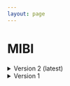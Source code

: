 ```yaml
--- 
layout: page 
---
```

# MIBI 
<details markdown="1"><summary> Version 2 (latest) </summary>

## Version 2 (latest) 

| Attribute                                           | Type      | Description                                                                                                                                                                                                                                                                                                                                                                                                                                                                                                                                                                           | Allowable Values                                                          | Required   |
|-----------------------------------------------------|-----------|---------------------------------------------------------------------------------------------------------------------------------------------------------------------------------------------------------------------------------------------------------------------------------------------------------------------------------------------------------------------------------------------------------------------------------------------------------------------------------------------------------------------------------------------------------------------------------------|----------------------------------------------------------------|------------|
| lab_id                                              | Textfield | An internal field labs can use it to add whatever ID(s) they want or need for dataset validation and tracking. This could be a single ID (e.g., "Visium_9OLC_A4_S1") or a delimited list of IDs (e.g., “9OL; 9OLC.A2; Visium_9OLC_A4_S1”). This field will not be accessible to anyone outside of the consortium and no effort will be made to check if IDs provided by one data provider are also used by another.                                                                                                                                                                   |                                                                | False      |
| dataset_type                                        | Allowable Value      | The specific type of dataset being produced.                                                                                                                                                                                                                                                                                                                                                                                                                                                                                                                                          | ```10X Multiome``` ```2D Imaging Mass Cytometry``` ```ATACseq``` ```Auto-fluorescence``` ```Cell DIVE``` ```CODEX``` ```Confocal``` ```CosMx``` ```CyCIF``` ```DBiT``` ```DESI``` ```Enhanced Stimulated Raman Spectroscopy (SRS)``` ```GeoMx (nCounter)``` ```GeoMx (NGS)``` ```HiFi-Slide``` ```Histology``` ```LC-MS``` ```Light Sheet``` ```MALDI``` ```MERFISH``` ```MIBI``` ```Molecular Cartography``` ```MUSIC``` ```nanoSPLITS``` ```PhenoCycler``` ```Resolve``` ```RNAseq``` ```RNAseq (with probes)``` ```Second Harmonic Generation (SHG)``` ```SIMS``` ```SNARE-seq2``` ```Stereo-seq``` ```Thick section Multiphoton MxIF``` ```Visium (no probes)``` ```Visium (with probes)``` ```Xenium```| True       |
| analyte_class                                       | Allowable Value      | Analytes are the target molecules being measured with the assay.                                                                                                                                                                                                                                                                                                                                                                                                                                                                                                                      |  ```Chromatin``` ```DNA``` ```DNA + RNA``` ```Endogenous fluorophores``` ```Fluorochrome``` ```Lipid``` ```Metabolite``` ```Nucleic acid and protein``` ```Peptide``` ```Polysaccharide``` ```Protein``` ```RNA  ```| True       |
| acquisition_instrument_vendor                       | Allowable Value      | An acquisition instrument is the device that contains the signal detection hardware and signal processing software. Assays generate signals such as light of various intensities or color or signals representing the molecular mass.                                                                                                                                                                                                                                                                                                                                                 | ```Akoya Biosciences``` ```Andor``` ```BGI Genomics``` ```Bruker``` ```Cytiva``` ```Evident Scientific (Olympus)``` ```GE Healthcare``` ```Hamamatsu``` ```Huron Digital Pathology``` ```Illumina``` ```In-House``` ```Ionpath``` ```Keyence``` ```Leica Biosystems``` ```Leica Microsystems``` ```Motic``` ```NanoString``` ```Resolve Biosciences``` ```Sciex``` ```Standard BioTools (Fluidigm)``` ```Thermo Fisher Scientific``` ```Zeiss Microscopy``` | True       |
| acquisition_instrument_model                        | Allowable Value      | Manufacturers of an acquisition instrument may offer various versions (models) of that instrument with different features or sensitivities. Differences in features or sensitivities may be relevant to processing or interpretation of the data.                                                                                                                                                                                                                                                                                                                                     | ```Aperio AT2``` ```Aperio CS2``` ```Axio Observer 3``` ```Axio Observer 5``` ```Axio Observer 7``` ```Axio Scan.Z1``` ```BZ-X710``` ```BZ-X800``` ```BZ-X810``` ```CosMx Spatial Molecular Imager``` ```Custom: Multiphoton``` ```Digital Spatial Profiler``` ```DM6 B``` ```DNBSEQ-T7``` ```EVOS M7000``` ```HiSeq 2500``` ```HiSeq 4000``` ```Hyperion Imaging System``` ```IN Cell Analyzer 2200``` ```Lightsheet 7``` ```MALDI timsTOF Flex Prototype``` ```MIBIscope``` ```MoticEasyScan One``` ```NanoZoomer 2.0-HT``` ```NanoZoomer S210``` ```NanoZoomer S360``` ```NanoZoomer S60``` ```NanoZoomer-SQ``` ```NextSeq 2000``` ```NextSeq 500``` ```NextSeq 550``` ```NovaSeq 6000``` ```NovaSeq X``` ```NovaSeq X Plus``` ```Orbitrap Eclipse Tribrid``` ```Orbitrap Fusion Lumos Tribrid``` ```Phenocycler-Fusion 1.0``` ```Phenocycler-Fusion 2.0``` ```PhenoImager Fusion``` ```Q Exactive``` ```Q Exactive HF``` ```Q Exactive UHMR``` ```QTRAP 5500``` ```Resolve Biosciences Molecular Cartography``` ```SCN400``` ```STELLARIS 5``` ```TissueScope LE Slide Scanner``` ```Unknown``` ```VS200 Slide Scanner``` ```Xenium Analyzer``` ```Zyla 4.2 sCMOS``` | True       |
| source_storage_duration_value                       | Numeric   | How long was the source material stored, prior to this sample being processed? For assays applied to tissue sections, this would be how long the tissue section (e.g., slide) was stored, prior to the assay beginning (e.g., imaging). For assays applied to suspensions such as sequencing, this would be how long the suspension was stored before library construction began.                                                                                                                                                                                                     |                                                                | True       |
| source_storage_duration_unit                        | Allowable Value      | The time duration unit of measurement                                                                                                                                                                                                                                                                                                                                                                                                                                                                                                                                                 | ```hour``` ```month``` ```day``` ```minute``` ```year``` | True       |
| time_since_acquisition_instrument_calibration_value | Numeric   | The amount of time since the acqusition instrument was last serviced by the vendor. This provides a metric for assessing drift in data capture.                                                                                                                                                                                                                                                                                                                                                                                                                                       |                                                                | False      |
| time_since_acquisition_instrument_calibration_unit  | Allowable Value      | The time unit of measurement                                                                                                                                                                                                                                                                                                                                                                                                                                                                                                                                                          |```Column-by-column``` ```Not applicable``` ```Row-by-row``` ```Snake-by-columns``` ```Snake-by-rows``` | False      |
| preparation_protocol_doi                            | Textfield      | DOI for the protocols.io page that describes the assay or sample procurment and preparation. For example for an imaging assay, the protocol might include staining of a section through the creation of an OME-TIFF file. In this case the protocol would include any image processing steps required to create the OME-TIFF file. Example: https://dx.doi.org/10.17504/protocols.io.eq2lyno9qvx9/v1                                                                                                                                                                                  |                                                                | True       |
| is_targeted                                        | Allowable Value  | Specifies whether or not a specific molecule(s) is/are targeted for detection/measurement by the assay ("Yes" or "No"). The CODEX analyte is protein.                                                                                                                                                                                                                                                                                                                                                                                                                                 | ```Yes``` ```No```                                                           | True       |
| contributors_path                                   | Textfield | The path to the file with the ORCID IDs for all contributors of this dataset (e.g., "./extras/contributors.tsv" or "./contributors.tsv"). This is an internal metadata field that is just used for ingest.                                                                                                                                                                                                                                                                                                                                                                            |                                                                | True       |
| data_path                                           | Textfield | The top level directory containing the raw and/or processed data. For a single dataset upload this might be "." where as for a data upload containing multiple datasets, this would be the directory name for the respective dataset. For instance, if the data is within a directory called "TEST001-RK" use syntax "./TEST001-RK" for this field. If there are multiple directory levels, use the format "./TEST001-RK/Run1/Pass2" in which "Pass2" is the subdirectory where the single dataset's data is stored. This is an internal metadata field that is just used for ingest. |                                                                | True       |
| parent_sample_id                                    | Textfield | Unique HuBMAP or SenNet identifier of the sample (i.e., block, section or suspension) used to perform this assay. For example, for a RNAseq assay, the parent would be the suspension, whereas, for one of the imaging assays, the parent would be the tissue section. If an assay comes from multiple parent samples then this should be a comma separated list. Example: HBM386.ZGKG.235, HBM672.MKPK.442 or SNT232.UBHJ.322, SNT329.ALSK.102                                                                                                                                       |                                                                | True       |
| number_of_antibodies                                | Numeric   | Number of antibodies                                                                                                                                                                                                                                                                                                                                                                                                                                                                                                                                                                  |                                                                | True       |
| number_of_channels                                  | Numeric   | The number of distinct color channels in the image.                                                                                                                                                                                                                                                                                                                                                                                                                                                                                                                                   |                                                                | True       |
| slide_id                                            | Textfield | A unique ID denoting the slide used. This allows users the ability to determine which tissue sections were processed together on the same slide. It is recommended that data providers prefix the ID with the center name, to prevent values overlapping across centers.                                                                                                                                                                                                                                                                                                              |                                                                | True       |
| roi_description                                     | Textfield | A description of the anatomical structure being captured in the region of interest (ROI).                                                                                                                                                                                                                                                                                                                                                                                                                                                                                             |                                                                | True       |
| roi_id                                              | Numeric   | Multiple images are acquired from regions of interest (ROI1, ROI2, ROI3, etc) on a slide. The ROI ID is a number from 1 to N representing the ROI captured on a slide.                                                                                                                                                                                                                                                                                                                                                                                                                |                                                                | True       |
| acquisition_id                                      | Textfield | The acquisition_id refers to the directory containing the ROI images for a slide. Together, the "Acquisition ID" and the "ROI ID" indicate the slide-ROI represented in the image.                                                                                                                                                                                                                                                                                                                                                                                                    |                                                                | True       |
| area_normalized_ion_dose_value                      | Numeric   | Number of primary ions delivered to the sample per unit area.                                                                                                                                                                                                                                                                                                                                                                                                                                                                                                                         |                                                                | True       |
| area_normalized_ion_dose_unit                       | Allowable Value      | Area normalized ion dose unit.                                                                                                                                                                                                                                                                                                                                                                                                                                                                                                                                                        | ```nA*hr/mm2``` | True       |
| data_precision_bytes                                | Numeric   | Numerical data precision in bytes.                                                                                                                                                                                                                                                                                                                                                                                                                                                                                                                                                    |                                                                | True       |
| pixel_dwell_time_value                              | Numeric   | Resident time of primary ion beam on each pixel to ionize it.                                                                                                                                                                                                                                                                                                                                                                                                                                                                                                                         |                                                                | True       |
| pixel_dwell_time_unit                               | Allowable Value      | Pixel dwell time unit.                                                                                                                                                                                                                                                                                                                                                                                                                                                                                                                                                                | ```ms``` | True       |
| antibodies_path                                     | Textfield | This is the location of the antibodies.tsv file relative to the root of the top level of the upload directory structure. This path should begin with "." and would likely be something like "./extras/antibodies.tsv".                                                                                                                                                                                                                                                                                                                                                                |                                                                | True       |
| metadata_schema_id                                  | Textfield | The string that serves as the definitive identifier for the metadata schema version and is readily interpretable by computers for data validation and processing. Example: 22bc762a-5020-419d-b170-24253ed9e8d9                                                                                                                                                                                                                                                                                                                                                                       |                                                                | True       |

</details>


<details markdown="1"><summary> Version 1 </summary>

## Version 1 

| Attribute                      | Type      | Description                                                                                                                                                                                                                                                                                         | Allowable Values                                  | Required   |
|--------------------------------|-----------|-----------------------------------------------------------------------------------------------------------------------------------------------------------------------------------------------------------------------------------------------------------------------------------------------------|--------------------------------------------------|------------|
| version                        | Allowable Value | Version of the schema to use when validating this metadata.                                                                                                                                                                                                                                         | ['1']                                            | True       |
| description                    | Textfield | Free-text description of this assay.                                                                                                                                                                                                                                                                |                                                  | True       |
| donor_id                       | Textfield    | HuBMAP Display ID of the donor of the assayed tissue.                                                                                                                                                                                                                                               |                                                  | True       |
| tissue_id                      | Textfield    | HuBMAP Display ID of the assayed tissue.                                                                                                                                                                                                                                                            |                                                  | True       |
| execution_datetime             | Datetime  | Start date and time of assay, typically a date-time stamped folder generated by the acquisition instrument. YYYY-MM-DD hh:mm, where YYYY is the year, MM is the month with leading 0s, and DD is the day with leading 0s, hh is the hour with leading zeros, mm are the minutes with leading zeros. |                                                  | True       |
| protocols_io_doi               | Textfield    | DOI for protocols.io referring to the protocol for this assay.                                                                                                                                                                                                                                      |                                                  | True       |
| operator                       | Textfield | Name of the person responsible for executing the assay.                                                                                                                                                                                                                                             |                                                  | True       |
| operator_email                 | Textfield    | Email address for the operator.                                                                                                                                                                                                                                                                     |                                                  | True       |
| pi                             | Textfield | Name of the principal investigator responsible for the data.                                                                                                                                                                                                                                        |                                                  | True       |
| pi_email                       | Textfield    | Email address for the principal investigator.                                                                                                                                                                                                                                                       |                                                  | True       |
| assay_category                 | Allowable Value | Each assay is placed into one of the following 4 general categories: generation of images of microscopic entities, identification & quantitation of molecules by mass spectrometry, imaging mass spectrometry, and determination of nucleotide sequence.                                            | ['mass_spectrometry_imaging']                    | True       |
| assay_type                     | Allowable Value | The specific type of assay being executed.                                                                                                                                                                                                                                                          | ['MIBI']                                         | True       |
| analyte_class                  | Allowable Value | Analytes are the target molecules being measured with the assay.                                                                                                                                                                                                                                    | ['protein']                                      | True       |
| is_targeted                    | Allowable Value   | Specifies whether or not a specific molecule(s) is/are targeted for detection/measurement by the assay.                                                                                                                                                                                             | ['Yes','No']                                                  | True       |
| acquisition_instrument_vendor  | Textfield | An acquisition instrument is the device that contains the signal detection hardware and signal processing software. Assays generate signals such as light of various intensities or color or signals representing the molecular mass.                                                               |                                                  | True       |
| acquisition_instrument_model   | Textfield | Manufacturers of an acquisition instrument may offer various versions (models) of that instrument with different features or sensitivities. Differences in features or sensitivities may be relevant to processing or interpretation of the data.                                                   |                                                  | True       |
| number_of_antibodies           | Numeric    | Number of antibodies                                                                                                                                                                                                                                                                                |                                                  | True       |
| number_of_channels             | Numeric    | Number of fluorescent channels imaged during each cycle.                                                                                                                                                                                                                                            |                                                  | True       |
| resolution_x_value             | Numeric    | The width of a pixel. (Akoya pixel is 377nm square)                                                                                                                                                                                                                                                 |                                                  | True       |
| resolution_x_unit              | Allowable Value | The unit of measurement of width of a pixel.(nm)                                                                                                                                                                                                                                                    | ['mm', 'um', 'nm']                               | False      |
| resolution_y_value             | Numeric    | The height of a pixel. (Akoya pixel is 377nm square)                                                                                                                                                                                                                                                |                                                  | True       |
| resolution_y_unit              | Allowable Value | The unit of measurement of height of a pixel. (nm)                                                                                                                                                                                                                                                  | ['mm', 'um', 'nm']                               | False      |
| max_x_width_value              | Numeric    | Image width value of the ROI acquisition                                                                                                                                                                                                                                                            |                                                  | True       |
| max_x_width_unit               | Allowable Value | Units of image width of the ROI acquisition                                                                                                                                                                                                                                                         | ['um']                                           | False      |
| max_y_height_value             | Numeric    | Image height value of the ROI acquisition                                                                                                                                                                                                                                                           |                                                  | True       |
| max_y_height_unit              | Allowable Value | Units of image height of the ROI acquisition                                                                                                                                                                                                                                                        | ['um']                                           | False      |
| roi_description                | Textfield | A description of the region of interest (ROI) captured in the image.                                                                                                                                                                                                                                |                                                  | True       |
| roi_id                         | Numeric    | Multiple images (1-n) are acquired from regions of interest (ROI1, ROI2, ROI3, etc) on a slide. The roi_id is a number from 1-n representing the ROI captured on a slide.                                                                                                                           |                                                  | True       |
| acquisition_id                 | Textfield | The acquisition_id refers to the directory containing the ROI images for a slide. Together, the acquisition_id and the roi_id indicate the slide-ROI represented in the image.                                                                                                                      |                                                  | True       |
| area_normalized_ion_dose_unit  | Allowable Value | Area normalized ion dose unit                                                                                                                                                                                                                                                                       | ['nA*hr/mm2']                                    | False      |
| area_normalized_ion_dose_value | Numeric    | Number of primary ions delivered to the sample per unit area                                                                                                                                                                                                                                        |                                                  | True       |
| data_precision_bytes           | Numeric    | Numerical data precision in bytes                                                                                                                                                                                                                                                                   |                                                  | True       |
| dual_count_start               | Numeric    | Threshold for dual counting.                                                                                                                                                                                                                                                                        |                                                  | True       |
| end_datetime                   | Datetime  | Time stamp indicating end of ablation for ROI                                                                                                                                                                                                                                                       |                                                  | True       |
| pixel_dwell_time_value         | Numeric    | Resident time of primary ion beam on each pixel.                                                                                                                                                                                                                                                    |                                                  | True       |
| pixel_dwell_time_unit          | Allowable Value | Pixel dwell time unit.                                                                                                                                                                                                                                                                              | ['ms']                                           | False      |
| pixel_size_x_value             | Numeric    | Width value of the pixel or voxel measurement (distinct from the image resolution_x_value).                                                                                                                                                                                                         |                                                  | True       |
| pixel_size_x_unit              | Allowable Value | Width unit of the pixel or voxel measurement.                                                                                                                                                                                                                                                       | ['nm']                                           | False      |
| pixel_size_y_value             | Numeric    | Length value of the pixel or voxel measurement (distinct from the image resolution_y_value).                                                                                                                                                                                                        |                                                  | True       |
| pixel_size_y_unit              | Allowable Value | Length unit of the pixel or voxel measurement.                                                                                                                                                                                                                                                      | ['nm']                                           | False      |
| preparation_instrument_vendor  | Allowable Value | The manufacturer of the instrument used to prepare the sample for the assay.                                                                                                                                                                                                                        | ['Custom', 'Ionpath']                            | True       |
| preparation_instrument_model   | Allowable Value | The model number/name of the instrument used to prepare the sample for the assay                                                                                                                                                                                                                    | ['Custom', 'MIBIscope 1', 'MIBIscope 2']         | True       |
| primary_ion                    | Allowable Value | Primary ion.                                                                                                                                                                                                                                                                                        | ['Xe']                                           | True       |
| primary_ion_current_value      | Numeric    | Primary ion current value.                                                                                                                                                                                                                                                                          |                                                  | True       |
| primary_ion_current_unit       | Allowable Value | Primary ion current unit, typically nA or pA                                                                                                                                                                                                                                                        | ['nA', 'pA']                                     | False      |
| reagent_prep_protocols_io_doi  | Textfield    | DOI for protocols.io referring to the protocol for preparing reagents for the assay.                                                                                                                                                                                                                |                                                  | True       |
| section_prep_protocols_io_doi  | Textfield    | DOI for protocols.io referring to the protocol for preparing tissue sections for the assay.                                                                                                                                                                                                         |                                                  | True       |
| segment_data_format            | Allowable Value | This refers to the data type, which is a "float" for the IMC counts.                                                                                                                                                                                                                                | ['float', 'integer', 'string']                   | True       |
| signal_type                    | Allowable Value | Type of signal measured per channel (usually dual counts)                                                                                                                                                                                                                                           | ['dual count', 'pulse count', 'intensity value'] | True       |
| start_datetime                 | Datetime  | Time stamp indicating start of ablation for ROI                                                                                                                                                                                                                                                     |                                                  | True       |
| antibodies_path                | Textfield | Relative path to file with antibody information for this dataset.                                                                                                                                                                                                                                   |                                                  | True       |
| contributors_path              | Textfield | Relative path to file with ORCID IDs for contributors for this dataset.                                                                                                                                                                                                                             |                                                  | True       |
| data_path                      | Textfield | Relative path to file or directory with instrument data. Downstream processing will depend on filename extension conventions.                                                                                                                                                                       |                                                  | True       |

</details>
